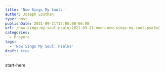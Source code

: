 ```yaml
---
title: 'Now Sings My Soul: '
author: Joseph Louthan
type: post
publishDate: 2021-09-21T12:00:00-06:00
url: /now-sings-my-soul-psalm/2021-09-21-noon-now-sings-my-soul-psalm/
categories:
  - Prayers
tags:
  - 'Now Sings My Soul: Psalms'
draft: true
---
```

<div style="font-variant: small-caps;">

</div>
    start-here
